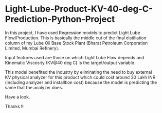 # Light-Lube-Product-KV-40-deg-C-Prediction-Python-Project

In this project, I have used Regression models to predict Light Lube Flow/Production. This is basically the middle cut of the final distillation column of my Lube Oil Base Stock Plant (Bharat Petroleum Corporation Limited, Mumbai Refinery).

Input features used are those on which Light Lube Flow depends and Kinematic Viscosity (KV@40 deg C) is the target/output variable.

This model benefited the industry by eliminating the need to buy external KV physical analyzer for this product which could cost around 30 Lakh INR (including analyzer and installtion cost) because the model is predicting the same that the analyzer does. 

Have a look.

Thanks !!
